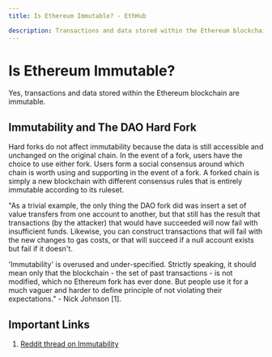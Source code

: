 ```yaml
---
title: Is Ethereum Immutable? - EthHub

description: Transactions and data stored within the Ethereum blockchain are immutable.
---
```


# Is Ethereum Immutable?

Yes, transactions and data stored within the Ethereum blockchain are immutable.

## Immutability and The DAO Hard Fork

Hard forks do not affect immutability because the data is still accessible and unchanged on the original chain. In the event of a fork, users have the choice to use either fork. Users form a social consensus around which chain is worth using and supporting in the event of a fork. A forked chain is simply a new blockchain with different consensus rules that is entirely immutable according to its ruleset.

"As a trivial example, the only thing the DAO fork did was insert a set of value transfers from one account to another, but that still has the result that transactions \(by the attacker\) that would have succeeded will now fail with insufficient funds. Likewise, you can construct transactions that will fail with the new changes to gas costs, or that will succeed if a null account exists but fail if it doesn't.

'Immutability' is overused and under-specified. Strictly speaking, it should mean only that the blockchain - the set of past transactions - is not modified, which no Ethereum fork has ever done. But people use it for a much vaguer and harder to define principle of not violating their expectations." - Nick Johnson \[1\].

## Important Links

1. [Reddit thread on Immutability](https://www.reddit.com/r/ethereum/comments/59naa2/what_does_immutability_really_mean/)

